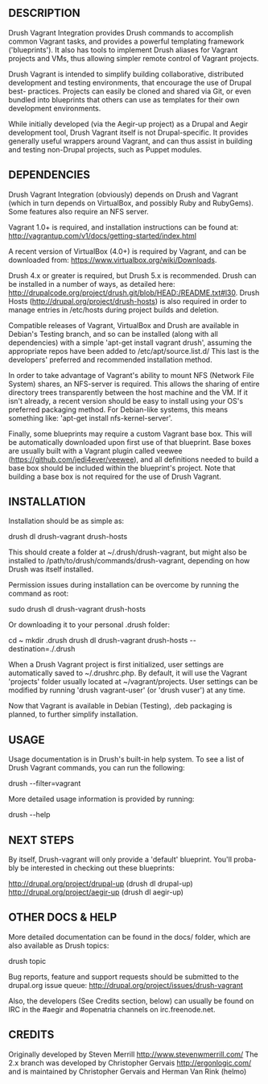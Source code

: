 DESCRIPTION
-----------

Drush Vagrant Integration provides Drush commands to accomplish common Vagrant
tasks, and provides a powerful templating framework ('blueprints'). It also has
tools to implement Drush aliases for Vagrant projects and VMs, thus allowing
simpler remote control of Vagrant projects.

Drush Vagrant is intended to simplify building collaborative, distributed
development and testing environments, that encourage the use of Drupal best-
practices. Projects can easily be cloned and shared via Git, or even bundled
into blueprints that others can use as templates for their own development
environments.

While initially developed (via the Aegir-up project) as a Drupal and Aegir
development tool, Drush Vagrant itself is not Drupal-specific. It provides
generally useful wrappers around Vagrant, and can thus assist in building and
testing non-Drupal projects, such as Puppet modules.

DEPENDENCIES
------------

Drush Vagrant Integration (obviously) depends on Drush and Vagrant (which in
turn depends on VirtualBox, and possibly Ruby and RubyGems). Some features also
require an NFS server.

Vagrant 1.0+ is required, and installation instructions can be found at:
http://vagrantup.com/v1/docs/getting-started/index.html

A recent version of VirtualBox (4.0+) is required by Vagrant, and can be
downloaded from: https://www.virtualbox.org/wiki/Downloads.

Drush 4.x or greater is required, but Drush 5.x is recommended. Drush can be
installed in a number of ways, as detailed here:
http://drupalcode.org/project/drush.git/blob/HEAD:/README.txt#l30. Drush Hosts
(http://drupal.org/project/drush-hosts) is also required in order to manage
entries in /etc/hosts during project builds and deletion.

Compatible releases of Vagrant, VirtualBox and Drush are available in Debian's
Testing branch, and so can be installed (along with all dependencies) with a
simple 'apt-get install vagrant drush', assuming the appropriate repos have
been added to /etc/apt/source.list.d/ This last is the developers' preferred
and recommended installation method.

In order to take advantage of Vagrant's ability to mount NFS (Network File
System) shares, an NFS-server is required. This allows the sharing of entire
directory trees transparently between the host machine and the VM. If it isn't
already, a recent version should be easy to install using your OS's preferred
packaging method. For Debian-like systems, this means something like: 'apt-get
install nfs-kernel-server'.

Finally, some blueprints may require a custom Vagrant base box. This will be
automatically downloaded upon first use of that blueprint. Base boxes are
usually built with a Vagrant plugin called veewee (https://github.com/jedi4ever/veewee),
and all definitions needed to build a base box should be included within the
blueprint's project. Note that building a base box is not required for the use
of Drush Vagrant.


INSTALLATION
------------

Installation should be as simple as:

  drush dl drush-vagrant drush-hosts

This should create a folder at ~/.drush/drush-vagrant, but might also be
installed to /path/to/drush/commands/drush-vagrant, depending on how Drush was
itself installed.

Permission issues during installation can be overcome by running the command as
root:

  sudo drush dl drush-vagrant drush-hosts

Or downloading it to your personal .drush folder:

  cd ~
  mkdir .drush
  drush dl drush-vagrant drush-hosts --destination=./.drush

When a Drush Vagrant project is first initialized, user settings are
automatically saved to ~/.drushrc.php. By default, it will use the Vagrant
'projects' folder usually located at ~/vagrant/projects. User settings can be
modified by running 'drush vagrant-user' (or 'drush vuser') at any time.

Now that Vagrant is available in Debian (Testing), .deb packaging is planned,
to further simplify installation.


USAGE
-----

Usage documentation is in Drush's built-in help system. To see a list of
Drush Vagrant commands, you can run the following:

  drush --filter=vagrant

More detailed usage information is provided by running:

  drush <command> --help



NEXT STEPS
----------

By itself, Drush-vagrant will only provide a 'default' blueprint. You'll proba-
bly be interested in checking out these blueprints:

http://drupal.org/project/drupal-up  (drush dl drupal-up)
http://drupal.org/project/aegir-up   (drush dl aegir-up)

OTHER DOCS & HELP
-----------------

More detailed documentation can be found in the docs/ folder, which are also
available as Drush topics:

  drush topic

Bug reports, feature and support requests should be submitted to the drupal.org
issue queue: http://drupal.org/project/issues/drush-vagrant

Also, the developers (See Credits section, below) can usually be found on IRC
in the #aegir and #openatria channels on irc.freenode.net.


CREDITS
-------

Originally developed by Steven Merrill <http://www.stevenwmerrill.com/>
The 2.x branch was developed by Christopher Gervais <http://ergonlogic.com/>
and is maintained by Christopher Gervais and Herman Van Rink (helmo)
